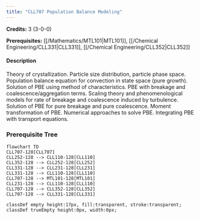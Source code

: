 ```yaml
---
title: "CLL707 Population Balance Modeling"
---
```

**Credits:** 3 (3-0-0)

**Prerequisites:** [[/Mathematics/MTL101|MTL101]], [[/Chemical Engineering/CLL331|CLL331]], [[/Chemical Engineering/CLL352|CLL352]]

#### Description
Theory of crystallization. Particle size distribution, particle phase space. Population balance equation for convection in state space (pure growth). Solution of PBE using method of characteristics. PBE with breakage and coalescence/aggregation terms. Scaling theory and phenomenological models for rate of breakage and coalescence induced by turbulence. Solution of PBE for pure breakage and pure coalescence. Moment transformation of PBE. Numerical approaches to solve PBE. Integrating PBE with transport equations.

### Prerequisite Tree

```mermaid
flowchart TD
CLL707-128[CLL707]
CLL252-128 --> CLL110-128[CLL110]
CLL352-128 --> CLL252-128[CLL252]
CLL331-128 --> CLL231-128[CLL231]
CLL331-128 --> CLL110-128[CLL110]
CLL707-128 --> MTL101-128[MTL101]
CLL231-128 --> CLL110-128[CLL110]
CLL707-128 --> CLL352-128[CLL352]
CLL707-128 --> CLL331-128[CLL331]

classDef empty height:17px, fill:transparent, stroke:transparent;
classDef trueEmpty height:0px, width:0px;
```
